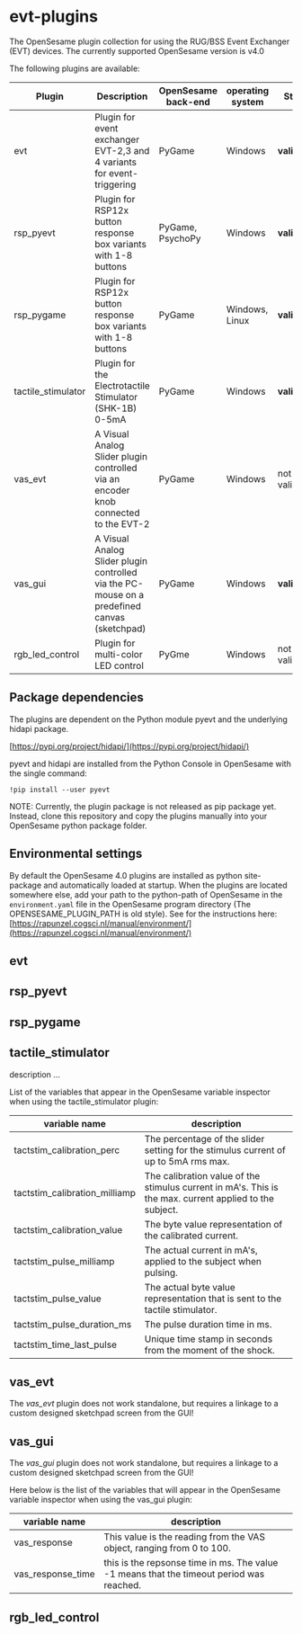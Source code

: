 # evt-plugins
The OpenSesame plugin collection for using the RUG/BSS Event Exchanger (EVT) devices.
The currently supported OpenSesame version is v4.0

The following plugins are available:

Plugin | Description | OpenSesame back-end | operating system | Status | Note
------ | ----------- | ------------------- | ---------------- | ------ | ----
evt | Plugin for event exchanger EVT-2,3 and 4 variants for event-triggering | PyGame | Windows | **validated**
rsp_pyevt | Plugin for RSP12x button response box variants with 1-8 buttons | PyGame, PsychoPy | Windows | **validated** | Keyboard timeout 'infinite' does not work under PsychoPy.
rsp_pygame | Plugin for RSP12x button response box variants with 1-8 buttons | PyGame | Windows, Linux | **validated**
tactile_stimulator | Plugin for the Electrotactile Stimulator (SHK-1B) 0-5mA | PyGame | Windows | **validated**
vas_evt | A Visual Analog Slider plugin controlled via an encoder knob connected to the EVT-2 | PyGame | Windows | not validated
vas_gui | A Visual Analog Slider plugin controlled via the PC-mouse on a predefined canvas (sketchpad) | PyGame | Windows | **validated**
rgb_led_control | Plugin for multi-color LED control | PyGme | Windows | not validated

## Package dependencies
The plugins are dependent on the Python module pyevt and the underlying hidapi package.

[https://pypi.org/project/hidapi/](https://pypi.org/project/hidapi/)

pyevt and hidapi are installed from the Python Console in OpenSesame with the single command:

`!pip install --user pyevt`

NOTE: Currently, the plugin package is not released as pip package yet. Instead, clone this repository and copy the plugins manually into your OpenSesame python package folder.

## Environmental settings
By default the OpenSesame 4.0 plugins are installed as python site-package and automatically loaded at startup.
When the plugins are located somewhere else, add your path to the python-path of OpenSesame in the `environment.yaml` file in the OpenSesame program directory (The OPENSESAME_PLUGIN_PATH is old style). See for the instructions here: [https://rapunzel.cogsci.nl/manual/environment/](https://rapunzel.cogsci.nl/manual/environment/) 

## evt

## rsp_pyevt

## rsp_pygame

## tactile_stimulator
description ...

List of the variables that appear in the OpenSesame variable inspector when using the tactile_stimulator plugin:

variable name | description
------------- | -----------
tactstim_calibration_perc | The percentage of the slider setting for the stimulus current of up to 5mA rms max.
tactstim_calibration_milliamp | The calibration value of the stimulus current in mA's. This is the max. current applied to the subject.
tactstim_calibration_value | The byte value representation of the calibrated current.
tactstim_pulse_milliamp | The actual current in mA's, applied to the subject when pulsing.
tactstim_pulse_value | The actual byte value representation that is sent to the tactile stimulator.
tactstim_pulse_duration_ms | The pulse duration time in ms.
tactstim_time_last_pulse | Unique time stamp in seconds from the moment of the shock.

## vas_evt
The *vas_evt* plugin does not work standalone, but requires a linkage to a custom designed sketchpad screen from the GUI!

## vas_gui
The *vas_gui* plugin does not work standalone, but requires a linkage to a custom designed sketchpad screen from the GUI!

Here below is the list of the variables that will appear in the OpenSesame variable inspector when using the vas_gui plugin:

variable name | description
------------- | -----------
vas_response | This value is the reading from the VAS object, ranging from 0 to 100.
vas_response_time | this is the repsonse time in ms. The value -1 means that the timeout period was reached.

## rgb_led_control